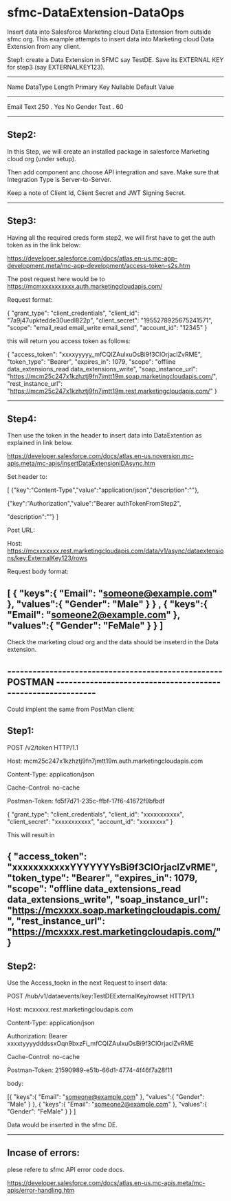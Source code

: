 # sfmc-DataExtension-DataOps
Insert data into Salesforce Marketing cloud Data Extension from outside sfmc org.
This example attempts to insert data into Marketing cloud Data Extension from any client.

Step1:
create a Data Extension in SFMC say TestDE.
Save its EXTERNAL KEY for step3 (say EXTERNALKEY123).

----------------------------------------------------------

Name   DataType Length Primary Key Nullable Default Value

----------------------------------------------------------
Email  Text     250 .  Yes         No
Gender Text .   60

----------------------------------------------------------

Step2:
-----
In this Step, we will create an installed package in salesforce Marketing cloud org (under setup).

Then add component anc choose API integration and save. Make sure that Integration Type is Server-to-Server.

Keep a note of Client Id, Client Secret and JWT Signing Secret.

------------------------
Step3:
-----
Having all the required creds form step2, we will first have to get the auth token as in the link below:

https://developer.salesforce.com/docs/atlas.en-us.mc-app-development.meta/mc-app-development/access-token-s2s.htm

The post request here would be to  https://mcmxxxxxxxxxx.auth.marketingcloudapis.com/

Request format:

{
"grant_type": "client_credentials",
"client_id": "7a9j47upktedde30uedl822p",
"client_secret": "1955278925675241571",
"scope": "email_read email_write email_send",
"account_id": "12345"
}

this will return you access token as follows:

{
    "access_token": "xxxxyyyyy_mfCQIZAulxuOsBi9f3ClOrjaclZvRME",
    "token_type": "Bearer",
    "expires_in": 1079,
    "scope": "offline data_extensions_read data_extensions_write",
    "soap_instance_url": "https://mcm25c247x1kzhztj9fn7jmtt19m.soap.marketingcloudapis.com/",
    "rest_instance_url": "https://mcm25c247x1kzhztj9fn7jmtt19m.rest.marketingcloudapis.com/"
}

----------------------
Step4:
-----

Then use the token in the header to insert data into DataExtention as explained in link below.

https://developer.salesforce.com/docs/atlas.en-us.noversion.mc-apis.meta/mc-apis/insertDataExtensionIDAsync.htm

Set header to:

[
{"key":"Content-Type","value":"application/json","description":""},

{"key":"Authorization","value":"Bearer authTokenFromStep2",

"description":""}
]

Post URL:

Host: https://mcxxxxxxx.rest.marketingcloudapis.com/data/v1/async/dataextensions/key:ExternalKey123/rows

Request body format:

[
{
	"keys":{
		"Email": "someone@example.com"
		},
	"values":{
		"Gender": "Male"
	}
}
,
{
	"keys":{
		"Email": "someone2@example.com"
		},
	"values":{
		"Gender": "FeMale"
	}
}
]
------------------------------------

Check the marketing cloud org and the data should be inseterd in the Data extension.

---------------------------------------------------POSTMAN ------------------------------------------------------------
-
Could implent the same from PostMan client:

Step1:
----

POST /v2/token HTTP/1.1

Host: mcm25c247x1kzhztj9fn7jmtt19m.auth.marketingcloudapis.com

Content-Type: application/json

Cache-Control: no-cache

Postman-Token: fd5f7d71-235c-ffbf-17f6-41672f9bfbdf

{
"grant_type": "client_credentials",
"client_id": "xxxxxxxxxxx",
"client_secret": "xxxxxxxxxxx",
"account_id": "xxxxxxxx"
}

This will result in

{
    "access_token": "xxxxxxxxxxxYYYYYYYsBi9f3ClOrjaclZvRME",
    "token_type": "Bearer",
    "expires_in": 1079,
    "scope": "offline data_extensions_read data_extensions_write",
    "soap_instance_url": "https://mcxxxx.soap.marketingcloudapis.com/",
    "rest_instance_url": "https://mcxxxx.rest.marketingcloudapis.com/"
}
-------------------------------------------------------------------
Step2:
----

Use the Access_toekn in the next Request to insert data:

POST /hub/v1/dataevents/key:TestDEExternalKey/rowset HTTP/1.1

Host: mcxxxxx.rest.marketingcloudapis.com

Content-Type: application/json

Authorization: Bearer xxxxtyyyydddssxOqn9bxzFi_mfCQIZAulxuOsBi9f3ClOrjaclZvRME

Cache-Control: no-cache

Postman-Token: 21590989-e51b-66d1-4774-4f46f7a28f11

body:

[{
	"keys":{
		"Email": "someone@example.com"
		},
	"values":{
		"Gender": "Male"
	}
},
{
	"keys":{
		"Email": "someone2@example.com"
		},
	"values":{
		"Gender": "FeMale"
	}
}
]

Data would be inserted in the sfmc DE.

------------------------------------
Incase of errors:
-----

plese refere to sfmc API error code docs.

https://developer.salesforce.com/docs/atlas.en-us.mc-apis.meta/mc-apis/error-handling.htm
